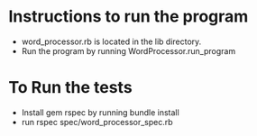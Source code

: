 # Instructions to run the program

- word_processor.rb is located in the lib directory.
- Run the program by running WordProcessor.run_program

# To Run the tests
- Install gem rspec by running bundle install
- run rspec spec/word_processor_spec.rb

